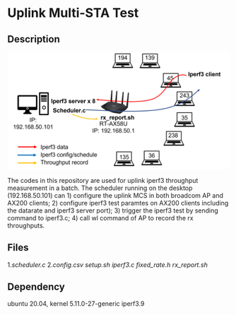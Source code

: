 # Uplink Multi-STA Test
## Description
![testbed](figures/uplink_testbed.png)

The codes in this repository are used for uplink iperf3 throughput measurement in a batch. The scheduler running on the desktop (192.168.50.101) can 1) configure the uplink MCS in both broadcom AP and AX200 clients; 2) configure iperf3 test paramtes on AX200 clients including the datarate and iperf3 server port); 3) trigger the iperf3 test by sending command to iperf3.c; 4) call wl command of AP to record the rx throughputs.
## Files
1.*scheduler.c*
2.*config.csv*
*setup.sh*
*iperf3.c*
*fixed_rate.h*
*rx_report.sh*

## Dependency
ubuntu 20.04, kernel 5.11.0-27-generic
iperf3.9 
